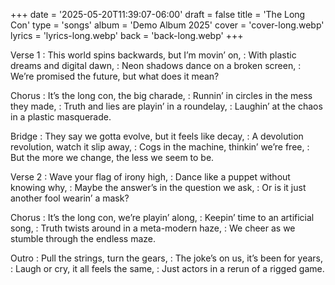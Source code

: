 +++
date = '2025-05-20T11:39:07-06:00'
draft = false
title = 'The Long Con'
type = 'songs'
album = 'Demo Album 2025'
cover = 'cover-long.webp'
lyrics = 'lyrics-long.webp'
back = 'back-long.webp'
+++

Verse 1
: This world spins backwards, but I’m movin’ on,
: With plastic dreams and digital dawn,
: Neon shadows dance on a broken screen,
: We’re promised the future, but what does it mean?

Chorus
: It’s the long con, the big charade,
: Runnin’ in circles in the mess they made,
: Truth and lies are playin’ in a roundelay,
: Laughin’ at the chaos in a plastic masquerade.

Bridge
: They say we gotta evolve, but it feels like decay,
: A devolution revolution, watch it slip away,
: Cogs in the machine, thinkin’ we’re free,
: But the more we change, the less we seem to be.

Verse 2
: Wave your flag of irony high,
: Dance like a puppet without knowing why,
: Maybe the answer’s in the question we ask,
: Or is it just another fool wearin’ a mask?

Chorus
: It’s the long con, we’re playin’ along,
: Keepin’ time to an artificial song,
: Truth twists around in a meta-modern haze,
: We cheer as we stumble through the endless maze.

Outro
: Pull the strings, turn the gears,
: The joke’s on us, it’s been for years,
: Laugh or cry, it all feels the same,
: Just actors in a rerun of a rigged game. 